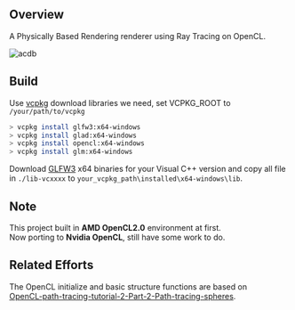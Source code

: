 ## Overview
A Physically Based Rendering renderer using Ray Tracing on OpenCL.  

![acdb](https://user-images.githubusercontent.com/43297470/198681895-33ac1737-1166-481a-a2bd-19b8b6834052.png)

## Build
Use [vcpkg](https://github.com/microsoft/vcpkg) download libraries we need, set VCPKG_ROOT to `/your/path/to/vcpkg`

```sh
> vcpkg install glfw3:x64-windows
> vcpkg install glad:x64-windows
> vcpkg install opencl:x64-windows
> vcpkg install glm:x64-windows
```
Download [GLFW3](https://www.glfw.org/download.html) x64 binaries for your Visual C++ version and copy all file in `./lib-vcxxxx` to `your_vcpkg_path\installed\x64-windows\lib`.  

## Note
This project built in **AMD OpenCL2.0** environment at first.  
Now porting to **Nvidia OpenCL**, still have some work to do.  

## Related Efforts
The OpenCL initialize and basic structure functions are based on  
[OpenCL-path-tracing-tutorial-2-Part-2-Path-tracing-spheres](https://github.com/straaljager/OpenCL-path-tracing-tutorial-2-Part-2-Path-tracing-spheres).
